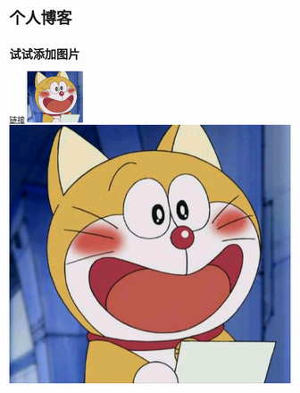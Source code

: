 # 个人博客
## 试试添加图片
<a href="http://www.baidu.com">链接</a>
<img src="/static/img/cat.a035cab.jpg" width="100">
![test](/static/img/cat.a035cab.jpg)  
